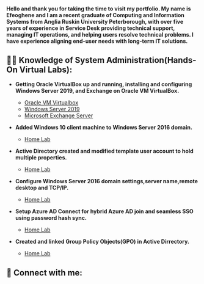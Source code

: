 <h4>Hello and thank you for taking the time to visit my portfolio. My name is Efeoghene and I am a recent graduate of Computing and Information Systems from Anglia Ruskin University Peterborough, with over five years of experience in Service Desk providing technical support, managing IT operations, and helping users resolve technical problems. I have experience aligning end-user needs with long-term IT solutions.</h4>

<h2>👨‍💻 Knowledge of System Administration(Hands-On Virtual Labs):</h2>

- <b>Getting Oracle VirtualBox up and running, installing and configuring Windows Server 2019, and Exchange on Oracle VM VirtualBox. </b>
  - [Oracle VM Virtualbox](https://github.com/efeog49/Active-Dirrectory-Lab)
  - [Windows Server 2019](https://github.com/efeog49/WindowServer2019)
  - [Microsoft Exchange Server](https://github.com/efeog49/Microsoft-Exchange-Server)
 
- <b>Added Windows 10 client machine to Windows Server 2016 domain. </b>
  - [Home Lab](https://github.com/efeog49/Active-Dirrectory-Lab)
- <b>Active Directory created and modified template user account to hold multiple properties. </b>
  - [Home Lab](https://github.com/efeog49/Active-Dirrectory-Lab)
- <b>Configure Windows Server 2016 domain settings,server name,remote desktop and TCP/IP. </b>
  - [Home Lab](https://github.com/efeog49/Active-Dirrectory-Lab)
- <b>Setup Azure AD Connect for hybrid Azure AD join and seamless SSO using password hash sync.</b>
  - [Home Lab](https://github.com/efeog49/Active-Dirrectory-Lab)
- <b>Created and linked Group Policy Objects(GPO) in Active Dirrectory.</b>
  - [Home Lab](https://github.com/efeog49/Active-Dirrectory-Lab)
  


<h2> 🤳 Connect with me:</h2>





[twitter]: soon
[youtube]: soon
[instagram]: soon
[linkedin]: https://www.linkedin.com/in/efeoghene-ogodo-479b74203

<!--
**joshmadakor1/joshmadakor1** is a ✨ _special_ ✨ repository because its `README.md` (this file) appears on your GitHub profile.

Here are some ideas to get you started:

- 🔭 I’m currently working on ...
- 🌱 I’m currently learning ...
- 👯 I’m looking to collaborate on ...
- 🤔 I’m looking for help with ...
- 💬 Ask me about ...
- 📫 How to reach me: ...
- 😄 Pronouns: ...
- ⚡ Fun fact: ...
-->

